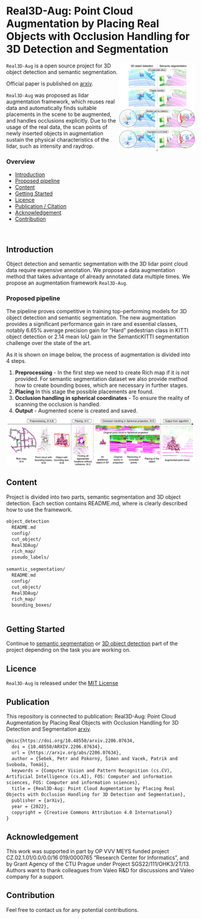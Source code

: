 # Real3D-Aug: Point Cloud Augmentation by Placing Real Objects with Occlusion Handling for 3D Detection and Segmentation



<img align="right" src="images/image1.jpeg" width=40%>

`Real3D-Aug` is a open source project for 3D object detection and semantic segmentation.  

Official paper is published on [arxiv](https://arxiv.org/abs/2206.07634).

`Real3D-Aug` was proposed as lidar augmentation framework, which reuses real data and automatically finds suitable
placements in the scene to be augmented, and handles occlusions explicitly. Due to the usage of the real data,
the scan points of newly inserted objects in augmentation sustain the physical characteristics of the lidar,
such as intensity and raydrop.


### Overview

- [Introduction](#Introduction)
- [Proposed pipeline](#Proposed-pipeline)
- [Content](#Content)
- [Getting Started](#Getting-Started)
- [Licence](#Licence)
- [Publication / Citation](#Publication)
- [Acknowledgement](#Acknowledgement)
- [Contribution](#Contribution)

<br clear="right"/>

## Introduction

Object detection and semantic segmentation with
the 3D lidar point cloud data require expensive annotation. We
propose a data augmentation method that takes advantage of
already annotated data multiple times. We propose an augmentation framework `Real3D-Aug`. 


### Proposed pipeline 

The pipeline proves competitive in training top-performing models
for 3D object detection and semantic segmentation. The new
augmentation provides a significant performance gain in rare
and essential classes, notably 6.65% average precision gain for
“Hard” pedestrian class in KITTI object detection or 2.14 mean
IoU gain in the SemanticKITTI segmentation challenge over the
state of the art.


As it is shown on image below, the process of augmentation is divided into 4 steps.

1. **Preprocessing** - In the first step we need to create Rich map if it is not provided. For semantic segmentation dataset we also provide method how to create bounding boxes, which are necessary in further stages.
2. **Placing** In this stage the possible placements are found.
3. **Occlusion handling in spherical coordinates** - To ensure the reality of scanning the occlusion is handled. 
4. **Output** - Augmented scene is created and saved.

![](images/image2.jpeg)



## Content

Project is divided into two parts, semantic segmentation and 3D object detection. Each section contains README.md, where is clearly described how to use the framework.


```
object_detection
  README.md
  config/
  cut_object/
  Real3DAug/
  rich_map/
  pseudo_labels/
  
semantic_segmentation/
  README.md
  config/
  cut_object/
  Real3DAug/
  rich_map/
  bounding_boxes/
  
```
## Getting Started

Continue to [semantic segmentation](semantic_segmentation/README.md) or [3D object detection](object_detection/README.md) part of the project depending on the task you are working on.


## Licence

`Real3D-Aug` is released under the [MIT License](LICENCE.md)

## Publication
This repository is connected to publication: Real3D-Aug: Point Cloud Augmentation by Placing Real Objects with Occlusion Handling for 3D Detection and Segmentation [arxiv](https://arxiv.org/abs/2206.07634).
```
@misc{https://doi.org/10.48550/arxiv.2206.07634,
  doi = {10.48550/ARXIV.2206.07634},
  url = {https://arxiv.org/abs/2206.07634},
  author = {Šebek, Petr and Pokorný, Šimon and Vacek, Patrik and Svoboda, Tomáš},
  keywords = {Computer Vision and Pattern Recognition (cs.CV), Artificial Intelligence (cs.AI), FOS: Computer and information sciences, FOS: Computer and information sciences},
  title = {Real3D-Aug: Point Cloud Augmentation by Placing Real Objects with Occlusion Handling for 3D Detection and Segmentation},
  publisher = {arXiv},
  year = {2022},
  copyright = {Creative Commons Attribution 4.0 International}
}
```

## Acknowledgement
This work was supported in part by OP VVV MEYS
funded project CZ.02.1.01/0.0/0.0/16 019/0000765 “Research
Center for Informatics”, and by Grant Agency of the CTU
Prague under Project SGS22/111/OHK3/2T/13. Authors want
to thank colleagues from Valeo R&D for discussions and Valeo
company for a support.

## Contribution

Feel free to contact us for any potential contributions.
